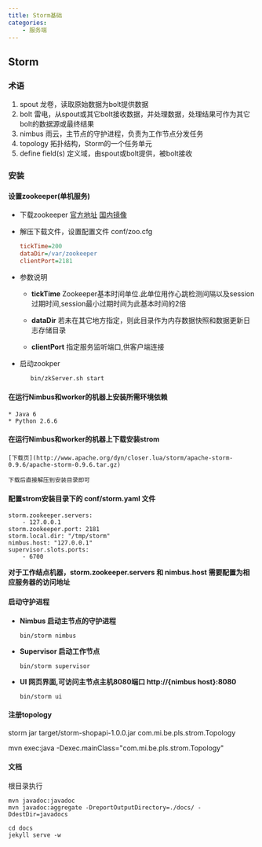 ```yaml
---
title: Storm基础
categories:
    - 服务端
---
```


## Storm

### 术语

1. spout 龙卷，读取原始数据为bolt提供数据
2. bolt 雷电，从spout或其它bolt接收数据，并处理数据，处理结果可作为其它bolt的数据源或最终结果
3. nimbus 雨云，主节点的守护进程，负责为工作节点分发任务
4. topology 拓扑结构，Storm的一个任务单元
5. define field(s) 定义域，由spout或bolt提供，被bolt接收

### 安装

#### 设置zookeeper(单机服务)

* 下载zookeeper [官方地址](http://hadoop.apache.org/zookeeper/releases.html) [国内镜像](http://mirror.bit.edu.cn/apache/zookeeper)
* 解压下载文件，设置配置文件 conf/zoo.cfg

    ```ini
    tickTime=200
    dataDir=/var/zookeeper
    clientPort=2181
    ```

* 参数说明
    - **tickTime**
    Zookeeper基本时间单位.此单位用作心跳检测间隔以及session过期时间,session最小过期时间为此基本时间的2倍

    - **dataDir**
    若未在其它地方指定，则此目录作为内存数据快照和数据更新日志存储目录

    - **clientPort**
    指定服务监听端口,供客户端连接

* 启动zookper

     ```sh
        bin/zkServer.sh start
     ```

#### 在运行Nimbus和worker的机器上安装所需环境依赖
    * Java 6
    * Python 2.6.6

#### 在运行Nimbus和worker的机器上下载安装strom
    [下载页](http://www.apache.org/dyn/closer.lua/storm/apache-storm-0.9.6/apache-storm-0.9.6.tar.gz)

    下载后直接解压到安装目录即可

#### 配置strom安装目录下的 **conf/storm.yaml** 文件

```
storm.zookeeper.servers:
    - 127.0.0.1
storm.zookeeper.port: 2181
storm.local.dir: "/tmp/storm"
nimbus.host: "127.0.0.1"
supervisor.slots.ports:
    - 6700
```

**对于工作结点机器，storm.zookeeper.servers 和 nimbus.host 需要配置为相应服务器的访问地址**

#### 启动守护进程

* **Nimbus 启动主节点的守护进程**
    ```
    bin/storm nimbus
    ```

* **Supervisor 启动工作节点**
　
    ```
    bin/storm supervisor
    ```

* **UI 网页界面,可访问主节点主机8080端口 http://{nimbus host}:8080**
    ```
    bin/storm ui
    ```


#### 注册topology
storm jar target/storm-shopapi-1.0.0.jar com.mi.be.pls.strom.Topology

mvn exec:java -Dexec.mainClass="com.mi.be.pls.strom.Topology"


#### 文档
根目录执行

````
mvn javadoc:javadoc
mvn javadoc:aggregate -DreportOutputDirectory=./docs/ -DdestDir=javadocs
````

```
cd docs
jekyll serve -w
```
